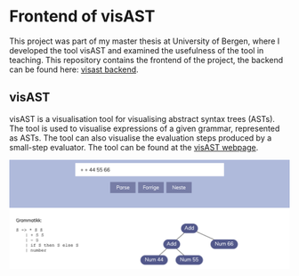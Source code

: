 # Frontend of visAST
This project was part of my master thesis at University of Bergen, where I developed the tool visAST and examined the usefulness of the tool in teaching. This repository contains the frontend of the project, the backend can be found here: [visast backend](https://github.com/aaalvik/visast-backend). 

## visAST
visAST is a visualisation tool for visualising abstract syntax trees (ASTs). The tool is used to visualise expressions of a given grammar, represented as ASTs. The tool can also visualise the evaluation steps produced by a small-step evaluator. The tool can be found at the [visAST webpage](https://vis-ast.netlify.com/).

![visast-easy](https://github.com/aaalvik/visast-frontend/blob/master/public/visast_easy-1.png)
